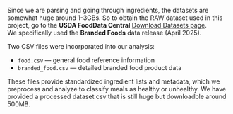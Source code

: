 Since we are parsing and going through ingredients, the datasets are somewhat huge around 1-3GBs. So to obtain the RAW dataset used in this project, go to the **USDA FoodData Central** [Download Datasets page](https://fdc.nal.usda.gov/download-datasets).  
We specifically used the **Branded Foods** data release (April 2025).  

Two CSV files were incorporated into our analysis:  
- `food.csv` — general food reference information  
- `branded_food.csv` — detailed branded food product data  

These files provide standardized ingredient lists and metadata, which we preprocess and analyze to classify meals as healthy or unhealthy. We have provided a processed dataset csv that is still huge but downloadble around 500MB.
